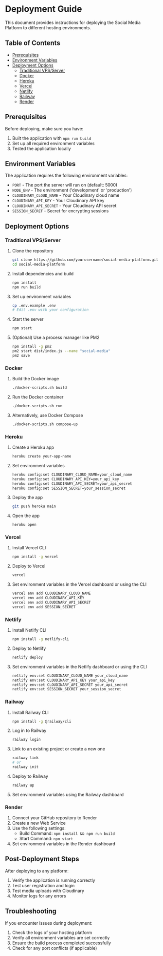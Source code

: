 # Deployment Guide

This document provides instructions for deploying the Social Media Platform to different hosting environments.

## Table of Contents

- [Prerequisites](#prerequisites)
- [Environment Variables](#environment-variables)
- [Deployment Options](#deployment-options)
  - [Traditional VPS/Server](#traditional-vpsserver)
  - [Docker](#docker)
  - [Heroku](#heroku)
  - [Vercel](#vercel)
  - [Netlify](#netlify)
  - [Railway](#railway)
  - [Render](#render)

## Prerequisites

Before deploying, make sure you have:

1. Built the application with `npm run build`
2. Set up all required environment variables
3. Tested the application locally

## Environment Variables

The application requires the following environment variables:

- `PORT` - The port the server will run on (default: 5000)
- `NODE_ENV` - The environment ('development' or 'production')
- `CLOUDINARY_CLOUD_NAME` - Your Cloudinary cloud name
- `CLOUDINARY_API_KEY` - Your Cloudinary API key
- `CLOUDINARY_API_SECRET` - Your Cloudinary API secret
- `SESSION_SECRET` - Secret for encrypting sessions

## Deployment Options

### Traditional VPS/Server

1. Clone the repository
   ```bash
   git clone https://github.com/yourusername/social-media-platform.git
   cd social-media-platform
   ```

2. Install dependencies and build
   ```bash
   npm install
   npm run build
   ```

3. Set up environment variables
   ```bash
   cp .env.example .env
   # Edit .env with your configuration
   ```

4. Start the server
   ```bash
   npm start
   ```

5. (Optional) Use a process manager like PM2
   ```bash
   npm install -g pm2
   pm2 start dist/index.js --name "social-media"
   pm2 save
   ```

### Docker

1. Build the Docker image
   ```bash
   ./docker-scripts.sh build
   ```

2. Run the Docker container
   ```bash
   ./docker-scripts.sh run
   ```

3. Alternatively, use Docker Compose
   ```bash
   ./docker-scripts.sh compose-up
   ```

### Heroku

1. Create a Heroku app
   ```bash
   heroku create your-app-name
   ```

2. Set environment variables
   ```bash
   heroku config:set CLOUDINARY_CLOUD_NAME=your_cloud_name
   heroku config:set CLOUDINARY_API_KEY=your_api_key
   heroku config:set CLOUDINARY_API_SECRET=your_api_secret
   heroku config:set SESSION_SECRET=your_session_secret
   ```

3. Deploy the app
   ```bash
   git push heroku main
   ```

4. Open the app
   ```bash
   heroku open
   ```

### Vercel

1. Install Vercel CLI
   ```bash
   npm install -g vercel
   ```

2. Deploy to Vercel
   ```bash
   vercel
   ```

3. Set environment variables in the Vercel dashboard or using the CLI
   ```bash
   vercel env add CLOUDINARY_CLOUD_NAME
   vercel env add CLOUDINARY_API_KEY
   vercel env add CLOUDINARY_API_SECRET
   vercel env add SESSION_SECRET
   ```

### Netlify

1. Install Netlify CLI
   ```bash
   npm install -g netlify-cli
   ```

2. Deploy to Netlify
   ```bash
   netlify deploy
   ```

3. Set environment variables in the Netlify dashboard or using the CLI
   ```bash
   netlify env:set CLOUDINARY_CLOUD_NAME your_cloud_name
   netlify env:set CLOUDINARY_API_KEY your_api_key
   netlify env:set CLOUDINARY_API_SECRET your_api_secret
   netlify env:set SESSION_SECRET your_session_secret
   ```

### Railway

1. Install Railway CLI
   ```bash
   npm install -g @railway/cli
   ```

2. Log in to Railway
   ```bash
   railway login
   ```

3. Link to an existing project or create a new one
   ```bash
   railway link
   # or
   railway init
   ```

4. Deploy to Railway
   ```bash
   railway up
   ```

5. Set environment variables using the Railway dashboard

### Render

1. Connect your GitHub repository to Render
2. Create a new Web Service
3. Use the following settings:
   - Build Command: `npm install && npm run build`
   - Start Command: `npm start`
4. Set environment variables in the Render dashboard

## Post-Deployment Steps

After deploying to any platform:

1. Verify the application is running correctly
2. Test user registration and login
3. Test media uploads with Cloudinary
4. Monitor logs for any errors

## Troubleshooting

If you encounter issues during deployment:

1. Check the logs of your hosting platform
2. Verify all environment variables are set correctly
3. Ensure the build process completed successfully
4. Check for any port conflicts (if applicable)